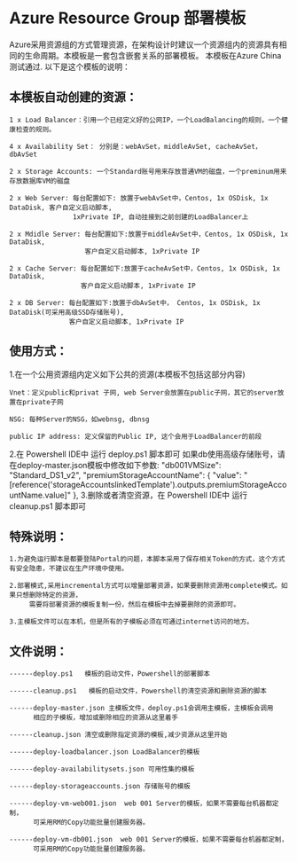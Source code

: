 Azure Resource Group 部署模板
====
Azure采用资源组的方式管理资源，在架构设计时建议一个资源组内的资源具有相同的生命周期。本模板是一套包含嵌套关系的部署模板。
本模板在Azure China测试通过. 以下是这个模板的说明：

本模板自动创建的资源：
----
	1 x Load Balancer：引用一个已经定义好的公网IP，一个LoadBalancing的规则，一个健康检查的规则。
	
	4 x Availability Set： 分别是：webAvSet，middleAvSet, cacheAvSet，dbAvSet
	
	2 x Storage Accounts: 一个Standard账号用来存放普通VM的磁盘，一个preminum用来存放数据库VM的磁盘
	
	2 x Web Server: 每台配置如下: 放置于webAvSet中，Centos, 1x OSDisk, 1x DataDisk, 客户自定义启动脚本,
                  	1xPrivate IP, 自动挂接到之前创建的LoadBalancer上
	
	2 x Mdidle Server: 每台配置如下:放置于middleAvSet中，Centos, 1x OSDisk, 1x DataDisk, 
					   客户自定义启动脚本, 1xPrivate IP
	
	2 x Cache Server: 每台配置如下:放置于cacheAvSet中，Centos, 1x OSDisk, 1x DataDisk, 
					  客户自定义启动脚本, 1xPrivate IP
	
	2 x DB Server: 每台配置如下:放置于dbAvSet中， Centos, 1x OSDisk, 1x DataDisk(可采用高级SSD存储账号), 
	               客户自定义启动脚本, 1xPrivate IP

使用方式：
----
1.在一个公用资源组内定义如下公共的资源(本模板不包括这部分内容)

	Vnet：定义public和privat 子网, web Server会放置在public子网，其它的server放置在private子网
	
	NSG: 每种Server的NSG，如webnsg, dbnsg
	
	public IP address: 定义保留的Public IP, 这个会用于LoadBalancer的前段

2.在 Powershell IDE中 运行 deploy.ps1 脚本即可
	如果db使用高级存储账号，请在deploy-master.json模板中修改如下参数:
		"db001VMSize": "Standard_DS1_v2",
		"premiumStorageAccountName": {
							"value": "[reference('storageAccountslinkedTemplate').outputs.premiumStorageAccountName.value]"
		},
3.删除或者清空资源，在 Powershell IDE中 运行 cleanup.ps1 脚本即可

特殊说明：
----
	1.为避免运行脚本是都要登陆Portal的问题，本脚本采用了保存相关Token的方式，这个方式有安全隐患，不建议在生产环境中使用。
	
	2.部署模式,采用incremental方式可以增量部署资源，如果要删除资源用complete模式。如果只想删除特定的资源，
		 需要将部署资源的模板复制一份，然后在模板中去掉要删除的资源即可。
		 
	3.主模板文件可以在本机，但是所有的子模板必须在可通过internet访问的地方。

文件说明：
----
	------deploy.ps1   模板的启动文件，Powershell的部署脚本
	
	------cleanup.ps1   模板的启动文件，Powershell的清空资源和删除资源的脚本
	
	------deploy-master.json 主模板文件，deploy.ps1会调用主模板，主模板会调用
	      相应的子模板，增加或删除相应的资源从这里着手
							  
	------cleanup.json 清空或删除指定资源的模板,减少资源从这里开始
	
	------deploy-loadbalancer.json LoadBalancer的模板
	
	------deploy-availabilitysets.json 可用性集的模板
	
	------deploy-storageaccounts.json 存储账号的模板
	
	------deploy-vm-web001.json  web 001 Server的模板，如果不需要每台机器都定制，
	      可采用RM的Copy功能批量创建服务器。
								 
	------deploy-vm-db001.json  web 001 Server的模板，如果不需要每台机器都定制，
	      可采用RM的Copy功能批量创建服务器。
